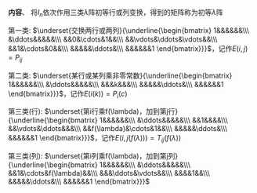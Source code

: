 **内容**、
将$I_n$依次作用三类$\lambda$阵初等行或列变换，得到的矩阵称为初等$\lambda$阵

第一类: $\underset{交换两行或两列}{\underline{\begin{bmatrix}
1&&&&&&\\\
&\ddots&&&&&\\\
&&0&\cdots&1&&\\\
&&\vdots&\ddots&\vdots&&\\\
&&1&\cdots&0&&\\\
&&&&&\ddots&\\\
&&&&&&1
\end{bmatrix}}}$，记作$E(i,j)=P_{ij}$

第二类: $\underset{某行或某列乘非零常数}{\underline{\begin{bmatrix}
1&&&&&&\\\
&\ddots&&&&&\\\
&&&k&&&\\\
&&&&&\ddots&\\\
&&&&&&1
\end{bmatrix}}}$，记作$E(i(k))=P_i(c)$

第三类(行): $\underset{第i行乘f(\lambda)，加到第j行}{\underline{\begin{bmatrix}
1&&&&&&\\\
&\ddots&&&&&\\\
&&1&&&&\\\
&&\vdots&\ddots&&&\\\
&&f(\lambda)&\cdots&1&&\\\
&&&&&\ddots&\\\
&&&&&&1
\end{bmatrix}}}$，记作$E(i,j(f(\lambda)))=T_{ij}(f(\lambda))$

第三类(列): $\underset{第i列乘f(\lambda)，加到第j列}{\underline{\begin{bmatrix}
1&&&&&&\\\
&\ddots&&&&&\\\
&&1&\cdots&f(\lambda)&&\\\
&&&\ddots&\vdots&&\\\
&&&&1&&\\\
&&&&&\ddots&\\\
&&&&&&1
\end{bmatrix}}}$